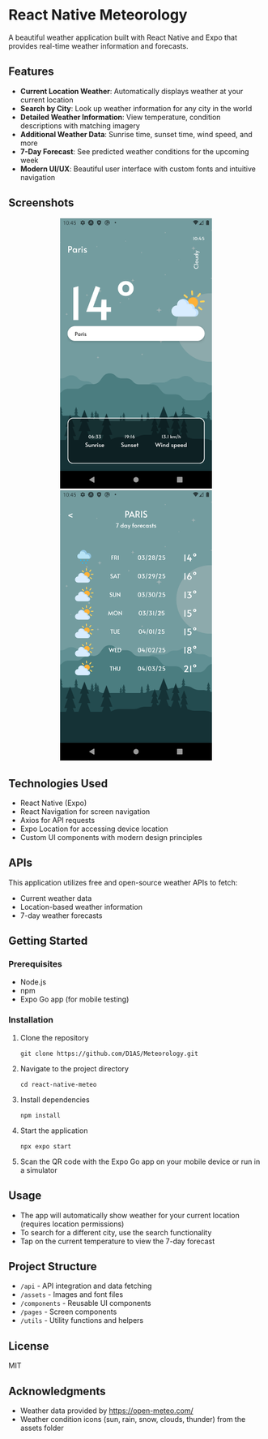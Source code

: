 # React Native Meteorology

A beautiful weather application built with React Native and Expo that provides real-time weather information and forecasts.

## Features

- **Current Location Weather**: Automatically displays weather at your current location
- **Search by City**: Look up weather information for any city in the world
- **Detailed Weather Information**: View temperature, condition descriptions with matching imagery
- **Additional Weather Data**: Sunrise time, sunset time, wind speed, and more
- **7-Day Forecast**: See predicted weather conditions for the upcoming week
- **Modern UI/UX**: Beautiful user interface with custom fonts and intuitive navigation

## Screenshots

<div align="center">
  <img src="./assets/screenshots/Screenshot_main.png" width="300" alt="Home Screen" />
  <img src="./assets/screenshots/Screenshot_details.png" width="300" alt="Forecast Screen" />
</div>

## Technologies Used

- React Native (Expo)
- React Navigation for screen navigation
- Axios for API requests
- Expo Location for accessing device location
- Custom UI components with modern design principles

## APIs

This application utilizes free and open-source weather APIs to fetch:
- Current weather data
- Location-based weather information
- 7-day weather forecasts

## Getting Started

### Prerequisites

- Node.js
- npm
- Expo Go app (for mobile testing)

### Installation

1. Clone the repository
   ```
   git clone https://github.com/D1AS/Meteorology.git
   ```

2. Navigate to the project directory
   ```
   cd react-native-meteo
   ```

3. Install dependencies
   ```
   npm install
   ```

4. Start the application
   ```
   npx expo start
   ```

5. Scan the QR code with the Expo Go app on your mobile device or run in a simulator

## Usage

- The app will automatically show weather for your current location (requires location permissions)
- To search for a different city, use the search functionality
- Tap on the current temperature to view the 7-day forecast

## Project Structure

- `/api` - API integration and data fetching
- `/assets` - Images and font files
- `/components` - Reusable UI components
- `/pages` - Screen components
- `/utils` - Utility functions and helpers

## License

MIT

## Acknowledgments

- Weather data provided by https://open-meteo.com/
- Weather condition icons (sun, rain, snow, clouds, thunder) from the assets folder